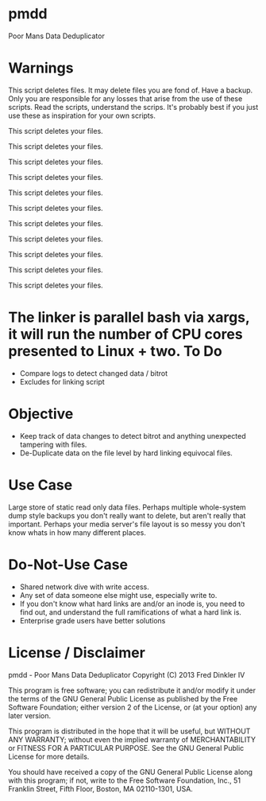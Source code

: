 pmdd
====

Poor Mans Data Deduplicator

Warnings
==
This script deletes files. It may delete files you are fond of. Have a backup.
Only you are responsible for any losses that arise from the use of these scripts. 
Read the scripts, understand the scrips.
It's probably best if you just use these as inspiration for your own scripts.

This script deletes your files.

This script deletes your files.

This script deletes your files.

This script deletes your files.

This script deletes your files.

This script deletes your files.

This script deletes your files.

This script deletes your files.

This script deletes your files.

This script deletes your files.

This script deletes your files.

The linker is parallel bash via xargs, it will run the number of CPU cores presented to Linux + two.
To Do
==
* Compare logs to detect changed data / bitrot
* Excludes for linking script

Objective
==
* Keep track of data changes to detect bitrot and anything unexpected tampering with files.
* De-Duplicate data on the file level by hard linking equivocal files.

Use Case
==
Large store of static read only data files. Perhaps multiple whole-system dump style backups you don't really want to delete, but aren't really that important. Perhaps your media server's file layout is so messy you don't know whats in how many different places.

Do-Not-Use Case
==
* Shared network dive with write access. 
* Any set of data someone else might use, especially write to.
* If you don't know what hard links are and/or an inode is, you need to find out, and understand the full ramifications of what a hard link is.
* Enterprise grade users have better solutions



License / Disclaimer
==
pmdd - Poor Mans Data Deduplicator
Copyright (C) 2013 Fred Dinkler IV

This program is free software; you can redistribute it and/or
modify it under the terms of the GNU General Public License 
as published by the Free Software Foundation; either version 2
of the License, or (at your option) any later version.

This program is distributed in the hope that it will be useful,
but WITHOUT ANY WARRANTY; without even the implied warranty of
MERCHANTABILITY or FITNESS FOR A PARTICULAR PURPOSE.  See the
GNU General Public License for more details.

You should have received a copy of the GNU General Public License
along with this program; if not, write to the Free Software
Foundation, Inc., 51 Franklin Street, Fifth Floor, Boston, MA  02110-1301, USA.
